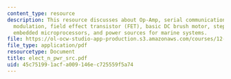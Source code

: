 ```yaml
---
content_type: resource
description: This resource discusses about Op-Amp, serial communications, pulse width
  modulation, field effect transistor (FET), basic DC brush motor, stepper motors,
  embedded microprocessors, and power sources for marine systems.
file: https://ol-ocw-studio-app-production.s3.amazonaws.com/courses/12-097-chemical-investigations-of-boston-harbor-january-iap-2006/45c751991acfa009146ec725559f5a74_elect_n_pwr_src.pdf
file_type: application/pdf
resourcetype: Document
title: elect_n_pwr_src.pdf
uid: 45c75199-1acf-a009-146e-c725559f5a74
---
```

